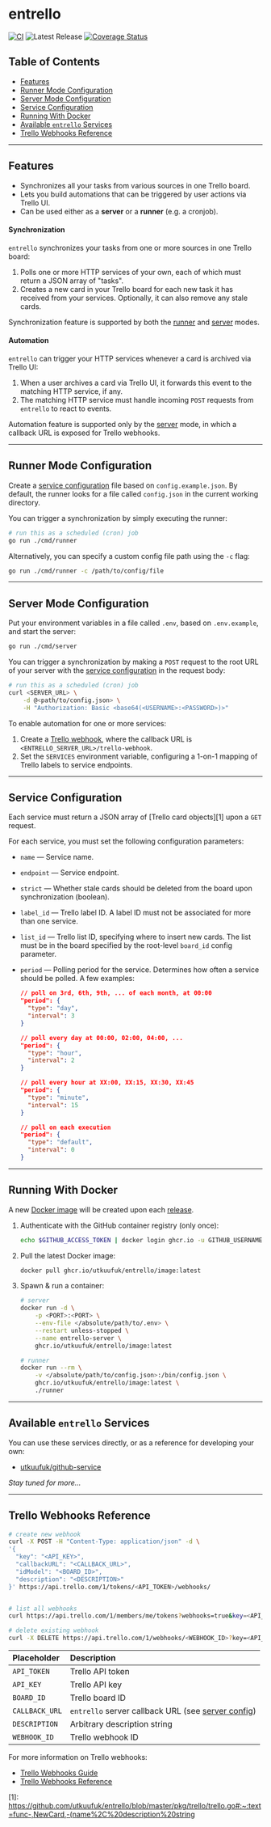 # entrello
[![CI](https://github.com/utkuufuk/entrello/actions/workflows/ci.yml/badge.svg)](https://github.com/utkuufuk/entrello/actions/workflows/ci.yml)
![Latest Release](https://img.shields.io/github/release/utkuufuk/entrello.svg)
[![Coverage Status](https://coveralls.io/repos/github/utkuufuk/entrello/badge.svg)](https://coveralls.io/github/utkuufuk/entrello)

## Table of Contents
- [Features](#features)
- [Runner Mode Configuration](#runner-mode-configuration)
- [Server Mode Configuration](#server-mode-configuration)
- [Service Configuration](#service-configuration)
- [Running With Docker](#running-with-docker)
- [Available `entrello` Services](#available-entrello-services)
- [Trello Webhooks Reference](#trello-webhooks-reference)

---

## Features
- Synchronizes all your tasks from various sources in one Trello board.
- Lets you build automations that can be triggered by user actions via Trello UI.
- Can be used either as a **server** or a **runner** (e.g. a cronjob).

#### Synchronization
`entrello` synchronizes your tasks from one or more sources in one Trello board:
1. Polls one or more HTTP services of your own, each of which must return a JSON array of "tasks".
2. Creates a new card in your Trello board for each new task it has received from your services. Optionally, it can also remove any stale cards.

Synchronization feature is supported by both the [runner](#runner-mode-configuration) and [server](#server-mode-configuration) modes.

#### Automation
`entrello` can trigger your HTTP services whenever a card is archived via Trello UI:
1. When a user archives a card via Trello UI, it forwards this event to the matching HTTP service, if any.
2. The matching HTTP service must handle incoming `POST` requests from `entrello` to react to events.

Automation feature is supported only by the [server](#server-mode-configuration) mode, in which a callback URL is exposed for Trello webhooks.

---

## Runner Mode Configuration
Create a [service configuration](#service-configuration) file based on `config.example.json`. By default, the runner looks for a file called `config.json` in the current working directory.

You can trigger a synchronization by simply executing the runner:
```sh
# run this as a scheduled (cron) job
go run ./cmd/runner
```

Alternatively, you can specify a custom config file path using the `-c` flag:
```sh
go run ./cmd/runner -c /path/to/config/file
```

---

## Server Mode Configuration
Put your environment variables in a file called `.env`, based on `.env.example`, and start the server:
```sh
go run ./cmd/server
```

You can trigger a synchronization by making a `POST` request to the root URL of your server with the [service configuration](#service-configuration) in the request body:
```sh
# run this as a scheduled (cron) job
curl <SERVER_URL> \
    -d @<path/to/config.json> \
    -H "Authorization: Basic <base64(<USERNAME>:<PASSWORD>)>"
```

To enable automation for one or more services:
1. Create a [Trello webhook](#trello-webhooks-reference), where the callback URL is `<ENTRELLO_SERVER_URL>/trello-webhook`.
2. Set the `SERVICES` environment variable, configuring a 1-on-1 mapping of Trello labels to service endpoints.

---

## Service Configuration
Each service must return a JSON array of [Trello card objects][1] upon a `GET` request.

For each service, you must set the following configuration parameters:

- `name` &mdash; Service name.

- `endpoint` &mdash; Service endpoint.

- `strict` &mdash; Whether stale cards should be deleted from the board upon synchronization (boolean).

- `label_id` &mdash; Trello label ID. A label ID must not be associated for more than one service.

- `list_id` &mdash; Trello list ID, specifying where to insert new cards. The list must be in the board specified by the root-level `board_id` config parameter.

- `period` &mdash; Polling period for the service. Determines how often a service should be polled. A few examples:
    ```json
    // poll on 3rd, 6th, 9th, ... of each month, at 00:00
    "period": {
      "type": "day",
      "interval": 3
    }

    // poll every day at 00:00, 02:00, 04:00, ...
    "period": {
      "type": "hour",
      "interval": 2
    }

    // poll every hour at XX:00, XX:15, XX:30, XX:45
    "period": {
      "type": "minute",
      "interval": 15
    }

    // poll on each execution
    "period": {
      "type": "default",
      "interval": 0
    }
    ```

---

## Running With Docker
A new [Docker image](https://github.com/utkuufuk?tab=packages&repo_name=entrello) will be created upon each [release](https://github.com/utkuufuk/entrello/releases).

1. Authenticate with the GitHub container registry (only once):
    ```sh
    echo $GITHUB_ACCESS_TOKEN | docker login ghcr.io -u GITHUB_USERNAME --password-stdin
    ```

2. Pull the latest Docker image:
    ```sh
    docker pull ghcr.io/utkuufuk/entrello/image:latest
    ```

3. Spawn & run a container:
    ```sh
    # server
    docker run -d \
        -p <PORT>:<PORT> \
        --env-file </absolute/path/to/.env> \
        --restart unless-stopped \
        --name entrello-server \
        ghcr.io/utkuufuk/entrello/image:latest

    # runner
    docker run --rm \
        -v </absolute/path/to/config.json>:/bin/config.json \
        ghcr.io/utkuufuk/entrello/image:latest \
        ./runner
    ```

---

## Available `entrello` Services
You can use these services directly, or as a reference for developing your own:
- [utkuufuk/github-service](https://github.com/utkuufuk/github-service)

_Stay tuned for more..._

---

## Trello Webhooks Reference
```sh
# create new webhook
curl -X POST -H "Content-Type: application/json" -d \
'{
  "key": "<API_KEY>",
  "callbackURL": "<CALLBACK_URL>",
  "idModel": "<BOARD_ID>",
  "description": "<DESCRIPTION>"
}' https://api.trello.com/1/tokens/<API_TOKEN>/webhooks/


# list all webhooks
curl https://api.trello.com/1/members/me/tokens?webhooks=true&key=<API_KEY>&token=<API_TOKEN>

# delete existing webhook
curl -X DELETE https://api.trello.com/1/webhooks/<WEBHOOK_ID>?key=<API_KEY>&token=<API_TOKEN>
```

| Placeholder   | Description |
|:--------------|:------------|
|`API_TOKEN`    | Trello API token |
|`API_KEY`      | Trello API key |
|`BOARD_ID`     | Trello board ID |
|`CALLBACK_URL` | `entrello` server callback URL (see [server config](#server-mode-configuration)) |
|`DESCRIPTION`  | Arbitrary description string |
|`WEBHOOK_ID`   | Trello webhook ID |

For more information on Trello webhooks:
* [Trello Webhooks Guide](https://developer.atlassian.com/cloud/trello/guides/rest-api/webhooks/)
* [Trello Webhooks Reference](https://developer.atlassian.com/cloud/trello/rest/#api-group-Webhooks)

[1]: https://github.com/utkuufuk/entrello/blob/master/pkg/trello/trello.go#:~:text=func-,NewCard,-(name%2C%20description%20string
